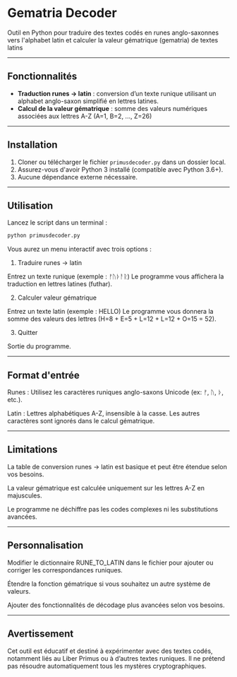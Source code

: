 # Gematria Decoder

Outil en Python pour traduire des textes codés en runes anglo-saxonnes vers l'alphabet latin et calculer la valeur gématrique (gematria) de textes latins

---

## Fonctionnalités

- **Traduction runes → latin** : conversion d’un texte runique utilisant un alphabet anglo-saxon simplifié en lettres latines.
- **Calcul de la valeur gématrique** : somme des valeurs numériques associées aux lettres A-Z (A=1, B=2, ..., Z=26)

---

## Installation

1. Cloner ou télécharger le fichier `primusdecoder.py` dans un dossier local.
2. Assurez-vous d'avoir Python 3 installé (compatible avec Python 3.6+).
3. Aucune dépendance externe nécessaire.

---

## Utilisation

Lancez le script dans un terminal :

```bash
python primusdecoder.py
```

Vous aurez un menu interactif avec trois options :

1. Traduire runes → latin

Entrez un texte runique (exemple : ᚠᚢᚦᚨᚱ)
Le programme vous affichera la traduction en lettres latines (futhar).

2. Calculer valeur gématrique

Entrez un texte latin (exemple : HELLO)
Le programme vous donnera la somme des valeurs des lettres (H=8 + E=5 + L=12 + L=12 + O=15 = 52).

3. Quitter

Sortie du programme.

---

## Format d'entrée

Runes : Utilisez les caractères runiques anglo-saxons Unicode (ex: ᚠ, ᚢ, ᚦ, etc.).

Latin : Lettres alphabétiques A-Z, insensible à la casse. Les autres caractères sont ignorés dans le calcul gématrique.

---

## Limitations

La table de conversion runes → latin est basique et peut être étendue selon vos besoins.

La valeur gématrique est calculée uniquement sur les lettres A-Z en majuscules.

Le programme ne déchiffre pas les codes complexes ni les substitutions avancées.

---

## Personnalisation

Modifier le dictionnaire RUNE_TO_LATIN dans le fichier pour ajouter ou corriger les correspondances runiques.

Étendre la fonction gématrique si vous souhaitez un autre système de valeurs.

Ajouter des fonctionnalités de décodage plus avancées selon vos besoins.

--- 

## Avertissement

Cet outil est éducatif et destiné à expérimenter avec des textes codés, notamment liés au Liber Primus ou à d’autres textes runiques. 
Il ne prétend pas résoudre automatiquement tous les mystères cryptographiques.
